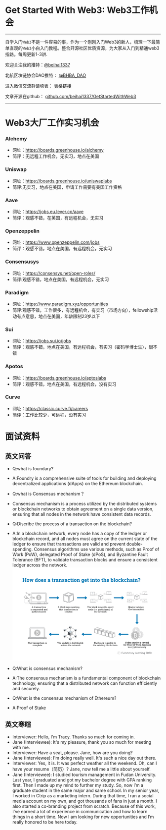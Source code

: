 # Get Started With Web3: Web3工作机会

---

自学入门`Web3`不是一件容易的事，作为一个刚刚入门Web3的新人，梳理一下最简单直观的`Web3`小白入门教程。整合开源社区优质资源，为大家从入门到精通web3指路。每周更新1-3讲.

欢迎关注我的推特：[@beihai1337](https://twitter.com/beihai1337)

北航区块链协会DAO推特： [@BHBA_DAO](https://twitter.com/BHBA_DAO)

进入微信交流群请填表： [表格链接](https:)

文章开源在github： [github.com/beihai1337/GetStartedWithWeb3](https://github.com/beihai1337/GetStartedWithWeb3)

---
# Web3大厂工作实习机会

### Alchemy 
+ 网址：https://boards.greenhouse.io/alchemy
+ 简评：无远程工作机会，无实习，地点在美国
### Uniswap
+ 网址：https://boards.greenhouse.io/uniswaplabs
+ 简评:无实习，地点在美国，申请工作需要有美国工作资格
### Aave
+ 网址：https://jobs.eu.lever.co/aave
+ 简评：观感不错，在英国，有远程机会，无实习
### Openzeppelin
+ 网址：https://www.openzeppelin.com/jobs
+ 简评：观感不错，地点在美国，有远程机会，无实习
### Consensusys
+ 网址：https://consensys.net/open-roles/
+ 简评:观感不错，地点在美国，有远程机会，无实习
### Paradigm
+ 网址：https://www.paradigm.xyz/opportunities
+ 简评:观感不错，工作很多，有远程机会，有实习（市场方向），fellowship活动有点意思，地点在美国，年龄限制23岁以下
### Sui
+ 网址：https://jobs.sui.io/jobs
+ 简评：观感不错，地点在美国，有远程机会，有实习（密码学博士生），很不错
### Apotos
+ 网址：https://boards.greenhouse.io/aptoslabs
+ 简评：观感不错，地点在美国，有远程机会，没有实习
### Curve
+ 网址：https://classic.curve.fi/careers
+ 简评：工作比较少，可远程，没有实习

# 面试资料
## 英文问答
+ Q:what is foundary?
+ A:Foundry is a comprehensive suite of tools for building and deploying decentralized applications (dApps) on the Ethereum blockchain.

+ Q:what is Consensus mechanism？
+ Consensus mechanism is a process utilized by the distributed systems or blockchain networks to obtain agreement on a single data version, ensuring that all nodes in the network have consistent data records.

+ Q:Discribe the process of a transaction on the blockchain?
+ A:In a blockchain network, every node has a copy of the ledger or blockchain record, and all nodes must agree on the current state of the ledger to ensure that transactions are valid and prevent double-spending. Consensus algorithms use various methods, such as Proof of Work (PoW), delegated Proof of Stake (dPoS), and Byzantine Fault Tolerance (BFT), to validate transaction blocks and ensure a consistent ledger across the network.
![](./img/01.png)

+ Q:What is consensus mechanism?
+ A:The consensus mechanism is a fundamental component of blockchain technology, ensuring that a distributed network can function efficiently and securely.

+ Q:What is the consensus mechanism of Ethereum?
+ A:Proof of Stake

## 英文寒暄
+ Interviewer: Hello, I'm Tracy. Thanks so much for coming in.
+ Jane (Interviewee): It's my pleasure, thank you so much for meeting with me.
+ Interviewer: Have a seat, please. Jane, how are you doing?
+ Jane (Interviewee): I'm doing really well. It's such a nice day out there. 
+ Interviewer: Yes, it is. It was perfect weather all the weekend. Oh, can I have your resume（简历）? Jane, now tell me a little about yourself.
+ Jane (Interviewee): I studied tourism management in Fudan University. Last year, I graduated and got my bachelor degree with GPA ranking first. Then I made up my mind to further my study. So, now I’m a graduate student in the same major and same school. In my senior year, I worked in Ctrip as a marketing intern. During that time, I ran a social media account on my own, and got thousands of fans in just a month. I also started a co-branding project from scratch. Because of this work, I’ve earned a lot of experience in communication and how to learn things in a short time. Now I am looking for new opportunities and I’m really honored to be here today.